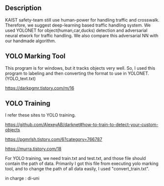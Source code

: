 Description
----------------------
KAIST safety-team still use human-power for handling traffic and crosswalk. Therefore, we suggest deep-learning based traffic handling system.
We used YOLONET for object(human,car,ducks) detection and adversarial neural etwork for traffic handling. We also compare this adversarial NN with our handmade algorithm.

YOLO Marking Tool
-
This program is for windows, but it tracks objects very well.
So, I used this program to labeling and then converting the format to use in YOLONET. (YOLO_text.txt)

https://darkpgmr.tistory.com/m/16

YOLO Training
-
I refer these sites to YOLO training.

https://github.com/AlexeyAB/darknet#how-to-train-to-detect-your-custom-objects

https://pgmrlsh.tistory.com/6?category=766787

https://murra.tistory.com/18

For YOLO training, we need train.txt and test.txt, and those file should contain the path of data.
Primarily I got this file from executing yolo marking tool, and to change the path of all data easily, I used "convert_train.txt". 


in charge : di-uni
